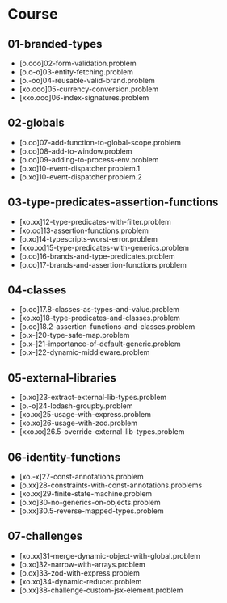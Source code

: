 # Course

## 01-branded-types
- [o.ooo]02-form-validation.problem
- [o.o-o]03-entity-fetching.problem
- [o.-oo]04-reusable-valid-brand.problem
- [xo.ooo]05-currency-conversion.problem
- [xxo.ooo]06-index-signatures.problem

## 02-globals
- [o.oo]07-add-function-to-global-scope.problem
- [o.oo]08-add-to-window.problem
- [o.oo]09-adding-to-process-env.problem
- [o.xo]10-event-dispatcher.problem.1
- [o.xo]10-event-dispatcher.problem.2

## 03-type-predicates-assertion-functions
- [xo.xx]12-type-predicates-with-filter.problem
- [xo.oo]13-assertion-functions.problem
- [o.xo]14-typescripts-worst-error.problem
- [xxo.xx]15-type-predicates-with-generics.problem
- [o.oo]16-brands-and-type-predicates.problem
- [o.oo]17-brands-and-assertion-functions.problem

## 04-classes
- [o.oo]17.8-classes-as-types-and-value.problem
- [xo.xo]18-type-predicates-and-classes.problem
- [o.oo]18.2-assertion-functions-and-classes.problem
- [o.x-]20-type-safe-map.problem
- [o.x-]21-importance-of-default-generic.problem
- [o.x-]22-dynamic-middleware.problem

## 05-external-libraries
- [o.xo]23-extract-external-lib-types.problem
- [o.-o]24-lodash-groupby.problem
- [xo.xx]25-usage-with-express.problem
- [xo.xo]26-usage-with-zod.problem
- [xxo.xx]26.5-override-external-lib-types.problem

## 06-identity-functions
- [xo.-x]27-const-annotations.problem
- [o.xx]28-constraints-with-const-annotations.problems
- [xo.xx]29-finite-state-machine.problem
- [o.xo]30-no-generics-on-objects.problem
- [o.xx]30.5-reverse-mapped-types.problem

## 07-challenges
- [xo.xx]31-merge-dynamic-object-with-global.problem
- [o.xo]32-narrow-with-arrays.problem
- [o.ox]33-zod-with-express.problem
- [xo.xo]34-dynamic-reducer.problem
- [o.xx]38-challenge-custom-jsx-element.problem